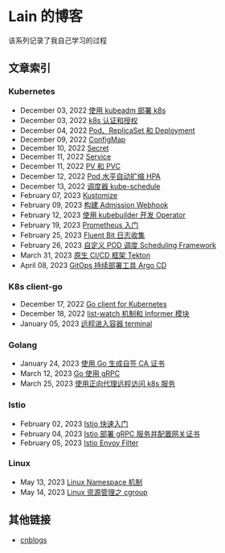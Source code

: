 # Lain 的博客

该系列记录了我自己学习的过程

## 文章索引

### Kubernetes

- December 03, 2022 [使用 kubeadm 部署 k8s](https://xuliangtang.github.io/posts/kubeadm/)
- December 03, 2022 [k8s 认证和授权](https://xuliangtang.github.io/posts/rbac/)
- December 04, 2022 [Pod、ReplicaSet 和 Deployment](https://xuliangtang.github.io/posts/pod/)
- December 09, 2022 [ConfigMap](https://xuliangtang.github.io/posts/configmap/)
- December 10, 2022 [Secret](https://xuliangtang.github.io/posts/secret/)
- December 11, 2022 [Service](https://xuliangtang.github.io/posts/service/)
- December 11, 2022 [PV 和 PVC](https://xuliangtang.github.io/posts/pv_pvc/)
- December 12, 2022 [Pod 水平自动扩缩 HPA](https://xuliangtang.github.io/posts/hpa/)
- December 13, 2022 [调度器 kube-schedule](https://xuliangtang.github.io/posts/kube-schedule/)
- February 07, 2023 [Kustomize](https://xuliangtang.github.io/posts/kustomize/)
- February 09, 2023 [构建 Admission Webhook](https://xuliangtang.github.io/posts/admission-webhook/)
- February 12, 2023 [使用 kubebuilder 开发 Operator](https://xuliangtang.github.io/posts/operator/)
- February 19, 2023 [Prometheus 入门](https://xuliangtang.github.io/posts/prometheus/)
- February 25, 2023 [Fluent Bit 日志收集](https://xuliangtang.github.io/posts/fluent-bit/)
- February 26, 2023 [自定义 POD 调度 Scheduling Framework](https://xuliangtang.github.io/posts/scheduling-framework/)
- March 31, 2023 [原生 CI/CD 框架 Tekton](https://xuliangtang.github.io/posts/tekton/)
- April 08, 2023 [GitOps 持续部署工具 Argo CD](https://xuliangtang.github.io/posts/argocd/)



### K8s client-go

- December 17, 2022 [Go client for Kubernetes](https://xuliangtang.github.io/posts/k8s-go/)
- December 18, 2022 [list-watch 机制和 Informer 模块](https://xuliangtang.github.io/posts/k8s-list-watch/)
- January 05, 2023 [远程进入容器 terminal](https://xuliangtang.github.io/posts/k8s-pod-shell/)



### Golang

- January 24, 2023 [使用 Go 生成自签 CA 证书](https://xuliangtang.github.io/posts/go-ca-cert/)
- March 12, 2023 [Go 使用 gRPC](https://xuliangtang.github.io/posts/grpc/)
- March 25, 2023 [使用正向代理远程访问 k8s 服务](https://xuliangtang.github.io/posts/go-pod-proxy/)



### Istio

- February 02, 2023 [Istio 快速入门](https://xuliangtang.github.io/posts/istio/)
- February 04, 2023 [Istio 部署 gRPC 服务并配置网关证书](https://xuliangtang.github.io/posts/istio-grpc/)
- February 05, 2023 [Istio Envoy Filter](https://xuliangtang.github.io/posts/istio-envoyfilter/)



### Linux

- May 13, 2023 [Linux Namespace 机制](https://xuliangtang.github.io/posts/linux_ns/)
- May 14, 2023 [Linux 资源管理之 cgroup](https://xuliangtang.github.io/posts/linux_cgroup/)



## 其他链接

- [cnblogs](https://www.cnblogs.com/tangxuliang)
